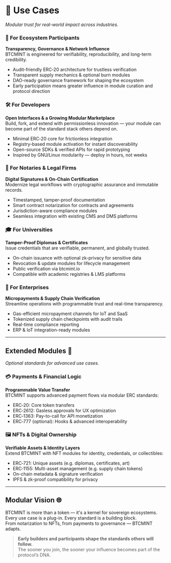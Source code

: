 # 🚀 Use Cases
_Modular trust for real-world impact across industries._

### 💼 For Ecosystem Participants  
**Transparency, Governance & Network Influence**  
BTCMINT is engineered for verifiability, reproducibility, and long-term credibility.  
- Audit-friendly ERC‑20 architecture for trustless verification  
- Transparent supply mechanics & optional burn modules  
- DAO-ready governance framework for shaping the ecosystem  
- Early participation means greater influence in module curation and protocol direction  

### 🛠️ For Developers  
**Open Interfaces & a Growing Modular Marketplace**  
Build, fork, and extend with permissionless innovation — your module can become part of the standard stack others depend on.  
- Minimal ERC‑20 core for frictionless integration  
- Registry-based module activation for instant discoverability  
- Open-source SDKs & verified APIs for rapid prototyping  
- Inspired by GNU/Linux modularity — deploy in hours, not weeks  

### 📜 For Notaries & Legal Firms  
**Digital Signatures & On-Chain Certification**  
Modernize legal workflows with cryptographic assurance and immutable records.  
- Timestamped, tamper-proof documentation  
- Smart contract notarization for contracts and agreements  
- Jurisdiction-aware compliance modules  
- Seamless integration with existing CMS and DMS platforms  

### 🎓 For Universities  
**Tamper-Proof Diplomas & Certificates**  
Issue credentials that are verifiable, permanent, and globally trusted.  
- On-chain issuance with optional zk-privacy for sensitive data  
- Revocation & update modules for lifecycle management  
- Public verification via btcmint.io  
- Compatible with academic registries & LMS platforms  

### 🏢 For Enterprises  
**Micropayments & Supply Chain Verification**  
Streamline operations with programmable trust and real-time transparency.  
- Gas-efficient micropayment channels for IoT and SaaS  
- Tokenized supply chain checkpoints with audit trails  
- Real-time compliance reporting  
- ERP & IoT integration-ready modules  

---

## Extended Modules 🧩  
_Optional standards for advanced use cases._

### 💳 Payments & Financial Logic  
**Programmable Value Transfer**  
BTCMINT supports advanced payment flows via modular ERC standards:  
- ERC‑20: Core token transfers  
- ERC‑2612: Gasless approvals for UX optimization  
- ERC‑1363: Pay-to-call for API monetization  
- ERC‑777 (optional): Hooks & advanced interoperability  

### 🖼️ NFTs & Digital Ownership  
**Verifiable Assets & Identity Layers**  
Extend BTCMINT with NFT modules for identity, credentials, or collectibles:  
- ERC‑721: Unique assets (e.g. diplomas, certificates, art)  
- ERC‑1155: Multi-asset management (e.g. supply chain tokens)  
- On-chain metadata & signature verification  
- IPFS & zk-proof compatibility for privacy  

---

## Modular Vision 🌐  
BTCMINT is more than a token — it's a kernel for sovereign ecosystems.  
Every use case is a plug-in. Every standard is a building block.  
From notarization to NFTs, from payments to governance — BTCMINT adapts.  

> **Early builders and participants shape the standards others will follow.**  
> The sooner you join, the sooner your influence becomes part of the protocol’s DNA.
